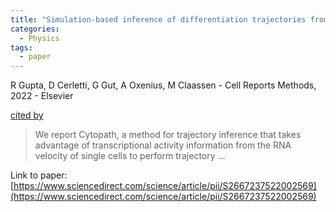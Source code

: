```yaml
---
title: "Simulation-based inference of differentiation trajectories from RNA velocity fields"
categories:
  - Physics
tags:
  - paper
---
```

R Gupta, D Cerletti, G Gut, A Oxenius, M Claassen - Cell Reports Methods, 2022 - Elsevier

[cited by](https://scholar.google.com/scholar?cites=2625108809264800670&as_sdt=4000005&sciodt=0,18&hl=en&num=20) 

>We report Cytopath, a method for trajectory inference that takes advantage of transcriptional activity information from the RNA velocity of single cells to perform trajectory …

Link to paper: [https://www.sciencedirect.com/science/article/pii/S2667237522002569](https://www.sciencedirect.com/science/article/pii/S2667237522002569)
